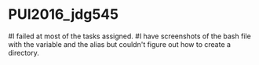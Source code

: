# PUI2016_jdg545
#I failed at most of the tasks assigned.
#I have screenshots of the bash file with the variable and the alias but couldn't figure out how to create a directory.
